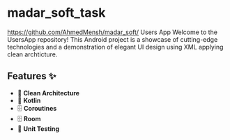 # madar_soft_task
https://github.com/AhmedMensh/madar_soft/
Users App
Welcome to the UsersApp repository! This Android project is a showcase of cutting-edge technologies and a demonstration of elegant UI design using XML applying clean archticture.

## Features ✨
- 🥇 **Clean Architecture** 
- 🚀 **Kotlin** 
- 🗄️ **Coroutines**
- 🗄️ **Room**
- 🧪 **Unit Testing**
